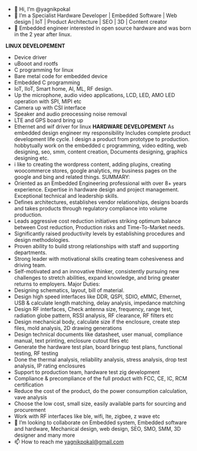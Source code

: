 - 👋 Hi, I’m @yagnikpokal
- 👀 I’m a Specialist Hardware Developer | Embedded Software | Web design | IoT | Product Architecture | SEO | 3D | Content creator
- 🌱 Embedded engineer interested in open source hardware and was born in the 2 year after linux. 


************LINUX DEVELOPEMENT************
- Device driver
- uBooot and rootfs
- C programming for linux
- Bare metal code for embedded device
- Embedded C programming
- IoT, IIoT, Smart home, AI, ML, RF design.
- Up the microphone, audio video applications, LCD, LED, AMO LED operation with SPI, MIPI etc
- Camera up with CSI interface
- Speaker and audio preocessing noise removal
- LTE and GPS board bring up
- Ethernet and wif driver for linux
************HARDWARE DEVELOPEMENT************
As embedded design  engineer my responsibility Includes complete product development life cycle. I design a product from prototype to production. 
hobbytually work on the embedded c programming, video editing, web designing, seo, smm, content creation, Documents designing, graphics designing etc.
- i like to creating the wordpress content, adding plugins, creating woocommerce stores, google analytics, my business pages on the google and bing and related things.
SUMMARY:
- Oriented as an Embedded Engineering professional with over 8+ years experience. Expertise in hardware design and project management. Exceptional technical and leadership skills.
- Defines architectures, establishes vendor relationships, designs boards and takes products through regulatory compliance into volume production.
- Leads aggressive cost reduction initiatives striking optimum balance between Cost reduction, Production risks and Time-To-Market needs.
- Significantly raised productivity levels by establishing procedures and design methodologies.
- Proven ability to build strong relationships with staff and supporting departments.
- Strong leader with motivational skills creating team cohesiveness and driving team.
- Self-motivated and an innovative thinker, consistently pursuing new challenges to stretch abilities, expand knowledge, and bring greater returns to employers.
Major Duties:
- Designing schematics, layout, bill of material.
- Design high speed interfaces like DDR, QSPI, SDIO, eMMC, Ethernet, USB & calculate length matching, delay analysis, impedance matching
- Design RF interfaces, Check antenna size, frequency, range test, radiation globe pattern, RSSI analysis, RF clearance, RF filters etc
- Design mechanical body, calculate size if the enclosure, create step files, mold analysis, 2D drawing generations
- Design technical documents like datasheet, user manual, compliance manual, text printing, enclosure cutout files etc
- Generate the hardware test plan, board bringup test plans, functional testing, RF testing
- Done the thermal analysis, reliability analysis, stress analysis, drop test analysis, IP rating enclosures
- Support to production team, hardware test zig development
- Compliance & precompliance of the full product with FCC, CE, IC, RCM certification
- Reduce the cost of the product, do the power consumption calculation, vave analysis
- Choose the low cost, small size, easily available parts for sourcing and procurement
- Work with RF interfaces like ble, wifi, lte, zigbee, z wave etc
- 💞️ I’m looking to collaborate on Embedded system, Embedded software and hardware, Mechanical design, web design, SEO, SMO, SMM, 3D designer and many more
- 📫 How to reach me yagnikpokal@gmail.com

<!---
yagnikpokal/yagnikpokal is a ✨ special ✨ repository because its `README.md` (this file) appears on your GitHub profile.
You can click the Preview link to take a look at your changes.
--->
